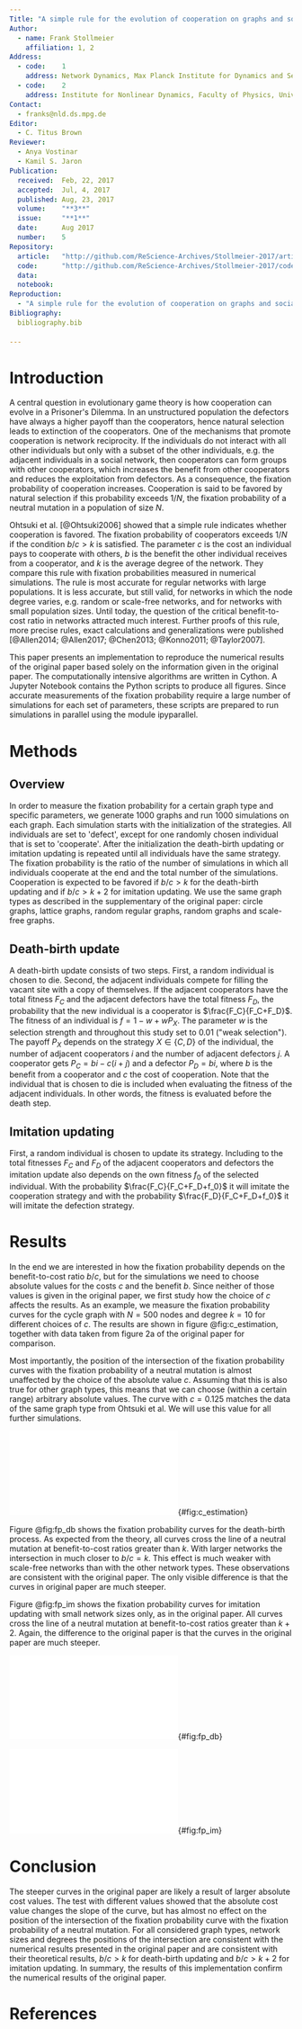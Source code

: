 ```yaml
---
Title: "A simple rule for the evolution of cooperation on graphs and social networks"
Author:
  - name: Frank Stollmeier
    affiliation: 1, 2
Address:
  - code:    1
    address: Network Dynamics, Max Planck Institute for Dynamics and Self-Organization (MPIDS), Am Faßberg 17, 37077 Göttingen, Germany
  - code:    2
    address: Institute for Nonlinear Dynamics, Faculty of Physics, University of Göttingen, Am Fassberg 17, 37077 Göttingen, Germany
Contact:
  - franks@nld.ds.mpg.de
Editor:
  - C. Titus Brown
Reviewer:
  - Anya Vostinar
  - Kamil S. Jaron
Publication:
  received:  Feb, 22, 2017
  accepted:  Jul, 4, 2017
  published: Aug, 23, 2017
  volume:    "**3**"
  issue:     "**1**"
  date:      Aug 2017
  number:    5
Repository:
  article:   "http://github.com/ReScience-Archives/Stollmeier-2017/article"
  code:      "http://github.com/ReScience-Archives/Stollmeier-2017/code"
  data:      
  notebook:  
Reproduction:
  - "A simple rule for the evolution of cooperation on graphs and social networks. H. Ohtsuki, C. Hauert, E. Lieberman and M.A. Nowak. Nature ***441*** (2006)."
Bibliography:
  bibliography.bib

---
```


# Introduction

A central question in evolutionary game theory is how cooperation can evolve in a Prisoner's Dilemma.
In an unstructured population the defectors have always a higher payoff than the cooperators, hence natural selection leads to extinction of the cooperators. One of the mechanisms that promote cooperation is network reciprocity. If the individuals do not interact with all other individuals but only with a subset of the other individuals, e.g. the adjacent individuals in a social network, then cooperators can form groups with other cooperators, which increases the benefit from other cooperators and reduces the exploitation from defectors. As a consequence, the fixation probability of cooperation increases. Cooperation is said to be favored by natural selection if this probability exceeds $1/N$, the fixation probability of a neutral mutation in a population of size $N$. 

Ohtsuki et al. [@Ohtsuki2006] showed that a simple rule indicates whether cooperation is favored. The fixation probability of cooperators exceeds $1/N$ if the condition $b/c>k$ is satisfied. The parameter $c$ is the cost an individual pays to cooperate with others, $b$ is the benefit the other individual receives from a cooperator, and $k$ is the average degree of the network. They compare this rule with fixation probabilities measured in numerical simulations. The rule is most accurate for regular networks with large populations. It is less accurate, but still valid, for networks in which the node degree varies, e.g. random or scale-free networks, and for networks with small population sizes.
Until today, the question of the critical benefit-to-cost ratio in networks attracted much interest. Further proofs of this rule, more precise rules, exact calculations and generalizations were published [@Allen2014; @Allen2017; @Chen2013; @Konno2011; @Taylor2007].

This paper presents an implementation to reproduce the numerical results of the original paper based solely on the information given in the original paper.
The computationally intensive algorithms are written in Cython. A Jupyter Notebook contains the Python scripts to produce all figures. Since accurate measurements of the fixation probability require a large number of simulations for each set of parameters, these scripts are prepared to run simulations in parallel using the module ipyparallel.


# Methods

## Overview

In order to measure the fixation probability for a certain graph type and specific parameters, we generate 1000 graphs and run 1000 simulations on each graph. 
Each simulation starts with the initialization of the strategies. All individuals are set to 'defect', except for one randomly chosen individual that is set to 'cooperate'. After the initialization the death-birth updating or imitation updating is repeated until all individuals have the same strategy. The fixation probability is the ratio of the number of simulations in which all individuals cooperate at the end and the total number of the simulations. Cooperation is expected to be favored if $b/c>k$ for the death-birth updating and if $b/c>k+2$ for imitation updating.
We use the same graph types as described in the supplementary of the original paper: circle graphs, lattice graphs, random regular graphs, random graphs and scale-free graphs.

## Death-birth update

A death-birth update consists of two steps. First, a random individual is chosen to die. Second, the adjacent individuals compete for filling the vacant site with a copy of themselves. If the adjacent cooperators have the total fitness $F_C$ and the adjacent defectors have the total fitness $F_D$, the probability that the new individual is a cooperator is $\frac{F_C}{F_C+F_D}$. The fitness of an individual is $f = 1-w+wP_X$. The parameter $w$ is the selection strength and throughout this study set to $0.01$ ("weak selection"). The payoff $P_X$ depends on the strategy $X\in \{C,D\}$ of the individual, the number of adjacent cooperators $i$ and the number of adjacent defectors $j$. A cooperator gets $P_C=bi-c(i+j)$ and a defector $P_D=bi$, where $b$ is the benefit from a cooperator and $c$ the cost of cooperation. Note that the individual that is chosen to die is included when evaluating the fitness of the adjacent individuals. In other words, the fitness is evaluated before the death step.

## Imitation updating

First, a random individual is chosen to update its strategy. Including to the total fitnesses $F_C$ and $F_D$ of the adjacent cooperators and defectors the imitation update also depends on the own fitness $f_0$ of the selected individual. With the probability $\frac{F_C}{F_C+F_D+f_0}$ it will imitate the cooperation strategy and with the probability $\frac{F_D}{F_C+F_D+f_0}$ it will imitate the defection strategy.  



# Results

In the end we are interested in how the fixation probability depends on the benefit-to-cost ratio $b/c$, but for the simulations we need to choose absolute values for the costs $c$ and the benefit $b$. Since neither of those values is given in the original paper, we first study how the choice of $c$ affects the results.
As an example, we measure the fixation probability curves for the cycle graph with $N=500$ nodes and degree $k=10$ for different choices of $c$. 
The results are shown in figure @fig:c_estimation, together with data taken from figure 2a of the original paper for comparison. 

Most importantly, the position of the intersection of the fixation probability curves with the fixation probability of a neutral mutation is almost unaffected by the choice of the absolute value $c$. Assuming that this is also true for other graph types, this means that we can choose (within a certain range) arbitrary absolute values. The curve with $c=0.125$ matches the data of the same graph type from Ohtsuki et al. We will use this value for all further simulations. 

![Fixation probability curves for a cycle graph with $N=500$ nodes and degree $k=10$. The colored dots are measured with different absolute cost values, the black dots are taken from figure 2a of the original paper.](./figures/cost_value_estimation.pdf){#fig:c_estimation}

Figure @fig:fp_db shows the fixation probability curves for the death-birth process. As expected from the theory, all curves cross the line of a neutral mutation at benefit-to-cost ratios greater than $k$. With larger networks the intersection in much closer to $b/c=k$. 
This effect is much weaker with scale-free networks than with the other network types. These observations are consistent with the original paper. The only visible difference is that the curves in original paper are much steeper.

Figure @fig:fp_im shows the fixation probability curves for imitation updating with small network sizes only, as in the original paper. All curves cross the line of a neutral mutation at benefit-to-cost ratios greater than $k+2$. Again, the difference to the original paper is that the curves in the original paper are much steeper. 

![Fixation probability curves using death-birth updating with the same graph types and parameters as in Figure 2 of the original paper. The only parameter that is different to the original paper is the absolute cost value $c$, which is $0.125$ here and unknown in the original paper. The horizontal black dashed lines indicate the fixation probability of a neutral mutation $1/N$, the vertical colored lines are at $b/c = k$.](./figures/fixation_probabilities.pdf){#fig:fp_db}

![Fixation probability curves using imitation updating with the same graph types and parameters as in Figure 4 of the supplementary of the original paper. The only parameter that is different to the original paper is the absolute cost value $c$, which is $0.125$ here and unknown in the original paper. The horizontal black dashed lines indicate the fixation probability of a neutral mutation $1/N$, the vertical colored lines are at $b/c = k+2$.](./figures/fixation_probabilities_im.pdf){#fig:fp_im}

# Conclusion

The steeper curves in the original paper are likely a result of larger absolute cost values. The test with different values showed that the absolute cost value changes the slope of the curve, but has almost no effect on the position of the intersection of the fixation probability curve with the fixation probability of a neutral mutation. For all considered graph types, network sizes and degrees the positions of the intersection are consistent with the numerical results presented in the original paper and are consistent with their theoretical results, $b/c>k$ for death-birth updating and $b/c>k+2$ for imitation updating.
In summary, the results of this implementation confirm the numerical results of the original paper. 



# References
